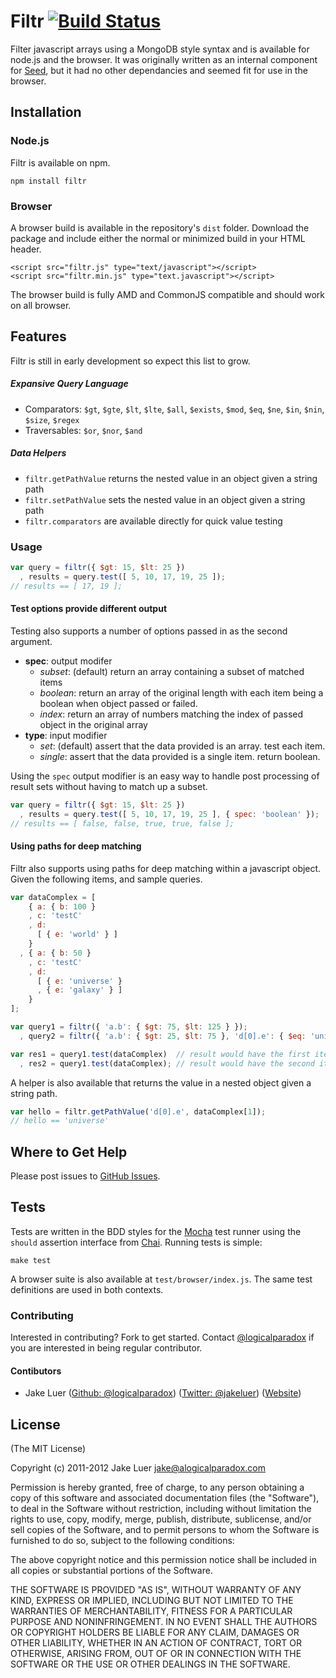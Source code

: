 # Filtr [![Build Status](https://secure.travis-ci.org/logicalparadox/filtr.png)](http://travis-ci.org/logicalparadox/filtr)

Filter javascript arrays using a MongoDB style syntax and is available for node.js
and the browser. It was originally written as an internal component for [Seed](https://github.com/qualiancy/seed),
but it had no other dependancies and seemed fit for use in the browser.

## Installation

### Node.js

Filtr is available on npm.

    npm install filtr

### Browser

A browser build is available in the repository's `dist` folder.
Download the package and include either the normal or minimized build in your HTML header.

    <script src="filtr.js" type="text/javascript"></script>
    <script src="filtr.min.js" type="text.javascript"></script>

The browser build is fully AMD and CommonJS compatible and should work on all browser.

## Features

Filtr is still in early development so expect this list to grow.

##### Expansive Query Language

* Comparators: `$gt`, `$gte`, `$lt`, `$lte`, `$all`, `$exists`, `$mod`, `$eq`, `$ne`, `$in`, `$nin`, `$size`, `$regex`
* Traversables: `$or`, `$nor`, `$and`

##### Data Helpers

* `filtr.getPathValue` returns the nested value in an object given a string path
* `filtr.setPathValue` sets the nested value in an object given a string path
* `filtr.comparators` are available directly for quick value testing

### Usage

```js
var query = filtr({ $gt: 15, $lt: 25 })
  , results = query.test([ 5, 10, 17, 19, 25 ]);
// results == [ 17, 19 ];
```

#### Test options provide different output 

Testing also supports a number of options passed in as the second argument.

* **spec**: output modifer
  * _subset_: (default) return an array containing a subset of matched items
  * _boolean_: return an array of the original length with each item being a boolean when object passed or failed.
  * _index_: return an array of numbers matching the index of passed object in the original array
* **type**: input modifier
  * _set_: (default) assert that the data provided is an array. test each item.
  * _single_: assert that the data provided is a single item. return boolean.

Using the `spec` output modifier is an easy way to handle post processing of result sets
without having to match up a subset.

```js
var query = filtr({ $gt: 15, $lt: 25 })
  , results = query.test([ 5, 10, 17, 19, 25 ], { spec: 'boolean' });
// results == [ false, false, true, true, false ];
```

#### Using paths for deep matching

Filtr also supports using paths for deep matching within a javascript object. Given the 
following items, and sample queries.

```js
var dataComplex = [
    { a: { b: 100 }
    , c: 'testC'
    , d: 
      [ { e: 'world' } ] 
    }
  , { a: { b: 50 }
    , c: 'testC'
    , d: 
      [ { e: 'universe' }
      , { e: 'galaxy' } ]
    }
];

var query1 = filtr({ 'a.b': { $gt: 75, $lt: 125 } });
  , query2 = filtr({ 'a.b': { $gt: 25, $lt: 75 }, 'd[0].e': { $eq: 'universe' } });

var res1 = query1.test(dataComplex)  // result would have the first item
  , res2 = query1.test(dataComplex); // result would have the second item 
```

A helper is also available that returns the value in a nested object given a string path.

```js
var hello = filtr.getPathValue('d[0].e', dataComplex[1]);
// hello == 'universe'
```

## Where to Get Help

Please post issues to [GitHub Issues](https://github.com/logicalparadox/filtr/issues).

## Tests

Tests are written in the BDD styles for the [Mocha]() test runner using the
`should` assertion interface from [Chai](http://chaijs.com). Running tests is simple:

    make test

A browser suite is also available at `test/browser/index.js`. The same test definitions are 
used in both contexts.

### Contributing

Interested in contributing? Fork to get started. Contact [@logicalparadox](http://github.com/logicalparadox) 
if you are interested in being regular contributor.

#### Contibutors 

* Jake Luer ([Github: @logicalparadox](http://github.com/logicalparadox)) ([Twitter: @jakeluer](http://twitter.com/jakeluer)) ([Website](http://alogicalparadox.com))

## License

(The MIT License)

Copyright (c) 2011-2012 Jake Luer <jake@alogicalparadox.com>

Permission is hereby granted, free of charge, to any person obtaining a copy
of this software and associated documentation files (the "Software"), to deal
in the Software without restriction, including without limitation the rights
to use, copy, modify, merge, publish, distribute, sublicense, and/or sell
copies of the Software, and to permit persons to whom the Software is
furnished to do so, subject to the following conditions:

The above copyright notice and this permission notice shall be included in
all copies or substantial portions of the Software.

THE SOFTWARE IS PROVIDED "AS IS", WITHOUT WARRANTY OF ANY KIND, EXPRESS OR
IMPLIED, INCLUDING BUT NOT LIMITED TO THE WARRANTIES OF MERCHANTABILITY,
FITNESS FOR A PARTICULAR PURPOSE AND NONINFRINGEMENT. IN NO EVENT SHALL THE
AUTHORS OR COPYRIGHT HOLDERS BE LIABLE FOR ANY CLAIM, DAMAGES OR OTHER
LIABILITY, WHETHER IN AN ACTION OF CONTRACT, TORT OR OTHERWISE, ARISING FROM,
OUT OF OR IN CONNECTION WITH THE SOFTWARE OR THE USE OR OTHER DEALINGS IN
THE SOFTWARE.
